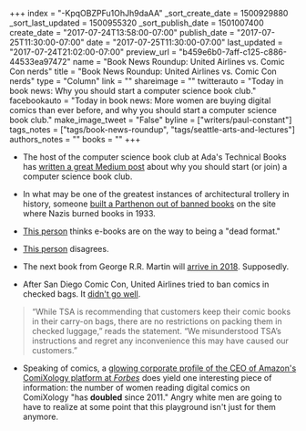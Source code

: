+++
index = "-KpqOBZPFu1OhJh9daAA"
_sort_create_date = 1500929880
_sort_last_updated = 1500955320
_sort_publish_date = 1501007400
create_date = "2017-07-24T13:58:00-07:00"
publish_date = "2017-07-25T11:30:00-07:00"
date = "2017-07-25T11:30:00-07:00"
last_updated = "2017-07-24T21:02:00-07:00"
preview_url = "b459e6b0-7aff-c125-c886-44533ea97472"
name = "Book News Roundup: United Airlines vs. Comic Con nerds"
title = "Book News Roundup: United Airlines vs. Comic Con nerds"
type = "Column"
link = ""
shareimage = ""
twitterauto = "Today in book news: Why you should start a computer science book club."
facebookauto = "Today in book news: More women are buying digital comics than ever before, and why you should start a computer science book club."
make_image_tweet = "False"
byline = ["writers/paul-constant"]
tags_notes = ["tags/book-news-roundup", "tags/seattle-arts-and-lectures"]
authors_notes = ""
books = ""
+++
* The host of the computer science book club at Ada's Technical Books has [written a great Medium post](https://medium.com/@TiltedListener/why-you-should-start-a-computer-science-book-club-baf6c440c0c9) about why you should start (or join) a computer science book club.

* In what may be one of the greatest instances of architectural trollery in history, someone [built a Parthenon out of banned books](http://www.atlasobscura.com/articles/a-parthenon-of-banned-books-built-at-a-former-book-burning-site) on the site where Nazis burned books in 1933.

* [This person](http://www.thebookseller.com/futurebook/ebook-dead-format-595431) thinks e-books are on the way to being a "dead format."

* [This person](https://the-digital-reader.com/2017/07/24/ebooks-dead-format/) disagrees.

* The next book from George R.R. Martin will [arrive in 2018](http://www.vanityfair.com/hollywood/2017/07/george-r-r-martin-winds-of-winter-update-2018). Supposedly.

* After San Diego Comic Con, United Airlines tried to ban comics in checked bags. It [didn't go well](https://consumerist.com/2017/07/24/united-airlines-says-it-misunderstood-tsa-about-non-existent-ban-on-comic-books/).

<blockquote>“While TSA is recommending that customers keep their comic books in their carry-on bags, there are no restrictions on packing them in checked luggage,” reads the statement. “We misunderstood TSA’s instructions and regret any inconvenience this may have caused our customers.”</blockquote>

* Speaking of comics, a [glowing corporate profile of the CEO of Amazon's ComiXology platform at *Forbes*](https://www.forbes.com/sites/robsalkowitz/2017/07/13/inside-amazons-plan-to-put-comics-on-every-screen) does yield one interesting piece of information: the number of women reading digital comics on ComiXology "has **doubled** since 2011." Angry white men are going to have to realize at some point that this playground isn't just for them anymore.

